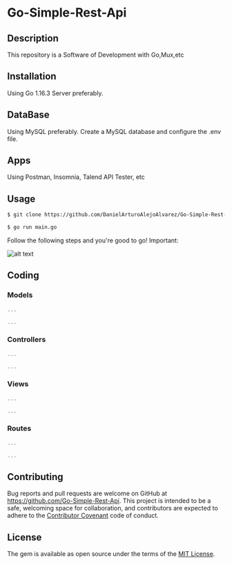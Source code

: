 # Go-Simple-Rest-Api

## Description

This repository is a Software of Development with Go,Mux,etc

## Installation

Using Go 1.16.3 Server preferably.

## DataBase

Using MySQL preferably.
Create a MySQL database and configure the .env file.

## Apps

Using Postman, Insomnia, Talend API Tester, etc

## Usage

```html
$ git clone https://github.com/DanielArturoAlejoAlvarez/Go-Simple-Rest-Api[NAME APP]

$ go run main.go

```

Follow the following steps and you're good to go! Important:

![alt text]()

## Coding

### Models

```go
...

...
```

### Controllers

```go
...

...
```

### Views
```go
...

...
```

### Routes
```go
...

...
```


## Contributing

Bug reports and pull requests are welcome on GitHub at https://github.com/Go-Simple-Rest-Api. This project is intended to be a safe, welcoming space for collaboration, and contributors are expected to adhere to the [Contributor Covenant](http://contributor-covenant.org) code of conduct.

## License

The gem is available as open source under the terms of the [MIT License](http://opensource.org/licenses/MIT).

```

```